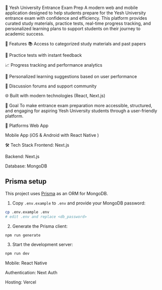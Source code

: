 📘 Yesh University Entrance Exam Prep A modern web and mobile application designed to help students prepare for the Yesh University entrance exam with confidence and efficiency. This platform provides curated study materials, practice tests, real-time progress tracking, and personalized learning plans to support students on their journey to academic success.

🚀 Features 📚 Access to categorized study materials and past papers

📝 Practice tests with instant feedback

📈 Progress tracking and performance analytics

🎯 Personalized learning suggestions based on user performance

💬 Discussion forums and support community

🌐 Built with modern technologies (React, Next.js)

🎯 Goal To make entrance exam preparation more accessible, structured, and engaging for aspiring Yesh University students through a user-friendly platform.

📱 Platforms Web App

Mobile App (iOS & Android with React Native )

🛠 Tech Stack Frontend: Next.js

Backend: Next.js

Database: MongoDB

## Prisma setup

This project uses [Prisma](https://www.prisma.io/) as an ORM for MongoDB.

1. Copy `.env.example` to `.env` and provide your MongoDB password:

```bash
cp .env.example .env
# edit .env and replace <db_password>
```

2. Generate the Prisma client:

```bash
npm run generate
```

3. Start the development server:

```bash
npm run dev
```

Mobile: React Native

Authentication: Next Auth

Hosting: Vercel 

